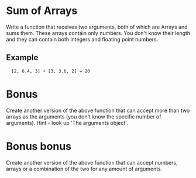 # Sum of Arrays
Write a function that receives two arguments, both of which are Arrays and sums them. These arrays contain only numbers. You don't know their length and they can contain both integers and floating point numbers.

## Example
```
  [2, 6.4, 3] + [3, 3.6, 2] = 20
```

# Bonus
Create another version of the above function that can accept more than two arrays as the arguments (you don't know the specific number of arguments). Hint - look up 'The arguments object'.

# Bonus bonus
Create another version of the above function that can accept numbers, arrays or a combination of the two for any amount of arguments.
